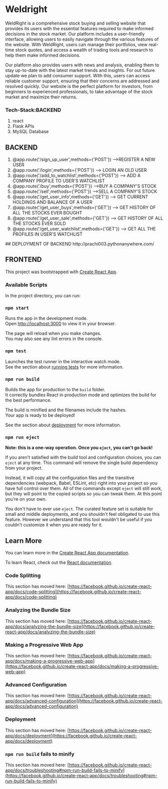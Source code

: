 # Weldright
<p>WeldRight is a comprehensive stock buying and selling website that provides its users with the essential features required to make informed decisions in the stock market. Our platform includes a user-friendly interface, allowing users to easily navigate through the various features of the website. With WeldRight, users can manage their portfolios, view real-time stock quotes, and access a wealth of trading tools and research to help them make informed decisions. </p>
Our platform also provides users with news and analysis, enabling them to stay up-to-date with the latest market trends and insights. 
For out future update we plan to add consumer support. With this, users can access reliable customer support, ensuring that their concerns are addressed and resolved quickly. Our website is the perfect platform for investors, from beginners to experienced professionals, to take advantage of the stock market and maximize their returns.



### Tech-Stack:BACKEND
1. react
2. Flask APIs
3. MySQL Database

## BACKEND
<ol>
 <li>@app.route('/sign_up_user',methods={'POST'}) -->REGISTER A NEW USER</li>
 <li>@app.route('/login',methods={'POST'})   --> LOGIN AN OLD USER</li>
<li>@app.route('/add_to_watchlist',methods={'POST'})  --> ADD A COMPANY PROFILE TO USER'S WATCHLIST</li>
<li>@app.route('/buy',methods={'POST'})  -->BUY A COMPANY'S STOCK</li>
<li>@app.route('/sell',methods={'POST'})  -->SELL A COMPANY'S STOCK</li>
<li>@app.route('/get_user_info',methods={'GET'}) --> GET CURRENT HOLDINGS AND BALANCE OF A USER</li>
<li>@app.route('/get_user_buys',methods={'GET'}) --> GET HISTORY OF ALL THE STOCKS EVER BOUGHT</li>
<li>@app.route('/get_user_sale',methods={'GET'})  --> GET HISTORY OF ALL THE STOCKS EVER SOLD</li>
<li>@app.route('/get_user_watchlist',methods={'GET'}) --> GET ALL THE PROFILES IN USER'S WATCHLIST</li>
</ol>
## DEPLOYMENT OF BACKEND
http://prachi003.pythonanywhere.com/

## FRONTEND
This project was bootstrapped with [Create React App](https://github.com/facebook/create-react-app).
 

### Available Scripts

In the project directory, you can run:

### `npm start`

Runs the app in the development mode.\
Open [http://localhost:3000](http://localhost:3000) to view it in your browser.

The page will reload when you make changes.\
You may also see any lint errors in the console.

### `npm test`



Launches the test runner in the interactive watch mode.\
See the section about [running tests](https://facebook.github.io/create-react-app/docs/running-tests) for more information.

### `npm run build`

Builds the app for production to the `build` folder.\
It correctly bundles React in production mode and optimizes the build for the best performance.

The build is minified and the filenames include the hashes.\
Your app is ready to be deployed!

See the section about [deployment](https://facebook.github.io/create-react-app/docs/deployment) for more information.

### `npm run eject`

**Note: this is a one-way operation. Once you `eject`, you can't go back!**

If you aren't satisfied with the build tool and configuration choices, you can `eject` at any time. This command will remove the single build dependency from your project.

Instead, it will copy all the configuration files and the transitive dependencies (webpack, Babel, ESLint, etc) right into your project so you have full control over them. All of the commands except `eject` will still work, but they will point to the copied scripts so you can tweak them. At this point you're on your own.

You don't have to ever use `eject`. The curated feature set is suitable for small and middle deployments, and you shouldn't feel obligated to use this feature. However we understand that this tool wouldn't be useful if you couldn't customize it when you are ready for it.

## Learn More

You can learn more in the [Create React App documentation](https://facebook.github.io/create-react-app/docs/getting-started).

To learn React, check out the [React documentation](https://reactjs.org/).

### Code Splitting

This section has moved here: [https://facebook.github.io/create-react-app/docs/code-splitting](https://facebook.github.io/create-react-app/docs/code-splitting)

### Analyzing the Bundle Size

This section has moved here: [https://facebook.github.io/create-react-app/docs/analyzing-the-bundle-size](https://facebook.github.io/create-react-app/docs/analyzing-the-bundle-size)

### Making a Progressive Web App

This section has moved here: [https://facebook.github.io/create-react-app/docs/making-a-progressive-web-app](https://facebook.github.io/create-react-app/docs/making-a-progressive-web-app)

### Advanced Configuration

This section has moved here: [https://facebook.github.io/create-react-app/docs/advanced-configuration](https://facebook.github.io/create-react-app/docs/advanced-configuration)

### Deployment

This section has moved here: [https://facebook.github.io/create-react-app/docs/deployment](https://facebook.github.io/create-react-app/docs/deployment)

### `npm run build` fails to minify

This section has moved here: [https://facebook.github.io/create-react-app/docs/troubleshooting#npm-run-build-fails-to-minify](https://facebook.github.io/create-react-app/docs/troubleshooting#npm-run-build-fails-to-minify)
